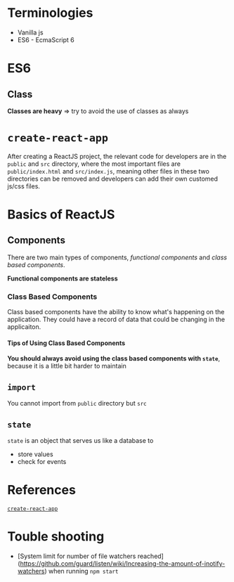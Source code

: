 # Terminologies
* Vanilla js
* ES6 - EcmaScript 6

# ES6
## Class
**Classes are heavy** => try to avoid the use of classes as always


# `create-react-app`
After creating a ReactJS project, the relevant code for developers are in the `public` and `src` directory, where the most important files are `public/index.html` and `src/index.js`, meaning other files in these two directories can be removed and developers can add their own customed js/css files.

# Basics of ReactJS  
## Components
There are two main types of components, *functional components* and *class based components*.

**Functional components are stateless**

### Class Based Components
Class based components have the ability to know what's happening on the application. They could have a record of data that could be changing in the applicaiton.
 
#### Tips of Using Class Based Components
**You should always avoid using the class based components with `state`**, because it is a little bit harder to maintain

## `import`
You cannot import from `public` directory but `src`

## `state`
`state` is an object that serves us like a database to
 
* store values
* check for events

# References
[`create-react-app`](https://github.com/facebook/create-react-app)

# Touble shooting
* [System limit for number of file watchers reached] (https://github.com/guard/listen/wiki/Increasing-the-amount-of-inotify-watchers) when running `npm start`
